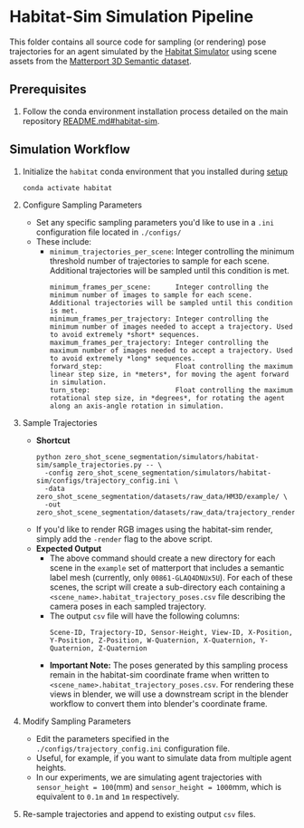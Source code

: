 # Habitat-Sim Simulation Pipeline

This folder contains all source code for sampling (or rendering) pose trajectories for an agent simulated by the [Habitat Simulator](https://aihabitat.org/) using scene assets from the [Matterport 3D Semantic dataset](https://aihabitat.org/datasets/hm3d-semantics/).

## Prerequisites

1. Follow the conda environment installation process detailed on the main repository [README.md#habitat-sim](https://github.com/opipari/ZeroShotSceneSegmentation/tree/main#habitat-sim).


## Simulation Workflow

1. Initialize the `habitat` conda environment that you installed during [setup](#Setup) 

    ```
    conda activate habitat
    ```
2. Configure Sampling Parameters
    - Set any specific sampling parameters you'd like to use in a `.ini` configuration file located in `./configs/`
    - These include:
        - `minimum_trajectories_per_scene`: Integer controlling the minimum threshold number of trajectories to sample for each scene. Additional trajectories will be sampled until this condition is met.
          ```
          minimum_frames_per_scene:      Integer controlling the minimum number of images to sample for each scene. Additional trajectories will be sampled until this condition is met.
          minimum_frames_per_trajectory: Integer controlling the minimum number of images needed to accept a trajectory. Used to avoid extremely *short* sequences.
          maximum_frames_per_trajectory: Integer controlling the maximum number of images needed to accept a trajectory. Used to avoid extremely *long* sequences.
          forward_step:                  Float controlling the maximum linear step size, in *meters*, for moving the agent forward in simulation.
          turn_step:                     Float controlling the maximum rotational step size, in *degrees*, for rotating the agent along an axis-angle rotation in simulation.
          ```
3. Sample Trajectories
	- **Shortcut**
        ```
        python zero_shot_scene_segmentation/simulators/habitat-sim/sample_trajectories.py -- \
	      -config zero_shot_scene_segmentation/simulators/habitat-sim/configs/trajectory_config.ini \
	      -data zero_shot_scene_segmentation/datasets/raw_data/HM3D/example/ \
	      -out zero_shot_scene_segmentation/datasets/raw_data/trajectory_renders/example/
        ```
    - If you'd like to render RGB images using the habitat-sim render, simply add the `-render` flag to the above script.
    - **Expected Output**
        - The above command should create a new directory for each scene in the `example` set of matterport that includes a semantic label mesh (currently, only `00861-GLAQ4DNUx5U`). For each of these scenes, the script will create a sub-directory each containing a `<scene_name>.habitat_trajectory_poses.csv` file describing the camera poses in each sampled trajectory.
        - The output `csv` file will have the following columns:
            ```
            Scene-ID, Trajectory-ID, Sensor-Height, View-ID, X-Position, Y-Position, Z-Position, W-Quaternion, X-Quaternion, Y-Quaternion, Z-Quaternion
            ```
        - **Important Note:** The poses generated by this sampling process remain in the habitat-sim coordinate frame when written to `<scene_name>.habitat_trajectory_poses.csv`. For rendering these views in blender, we will use a downstream script in the blender workflow to convert them into blender's coordinate frame.
4. Modify Sampling Parameters
    - Edit the parameters specified in the `./configs/trajectory_config.ini` configuration file.
    - Useful, for example, if you want to simulate data from multiple agent heights.
    - In our experiments, we are simulating agent trajectories with `sensor_height = 100`(mm) and `sensor_height = 1000`mm, which is equivalent to `0.1m` and `1m` respectively.
5. Re-sample trajectories and append to existing output `csv` files.
    ```

    ```

